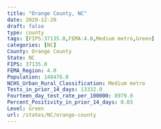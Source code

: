 ```yaml
---
title: "Orange County, NC"
date: 2020-12-20
draft: false
type: county
tags: [FIPS:37135.0,FEMA:4.0,Medium metro,Green]
categories: [NC]
County: Orange County
State: NC
FIPS: 37135.0
FEMA_Region: 4.0
Population: 148476.0
NCHS_Urban_Rural_Classification: Medium metro
Tests_in_prior_14_days: 13332.0
Fourteen_day_test_rate_per_100000: 8979.0
Percent_Positivity_in_prior_14_days: 0.03
Level: Green
url: /states/NC/orange-county
---
```



